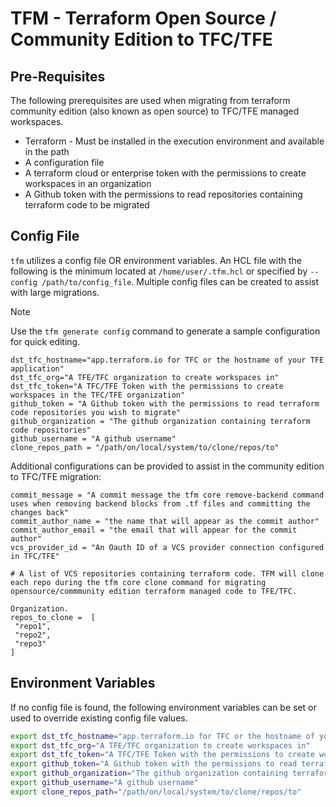 # TFM - Terraform Open Source / Community Edition to TFC/TFE

## Pre-Requisites

The following prerequisites are used when migrating from terraform community edition (also known as open source) to TFC/TFE managed workspaces.

- Terraform - Must be installed in the execution environment and available in the path
- A configuration file
- A terraform cloud or enterprise token with the permissions to create workspaces in an organization
- A Github token with the permissions to read repositories containing terraform code to be migrated

## Config File

`tfm` utilizes a config file OR environment variables. An HCL file with the following is the minimum located at `/home/user/.tfm.hcl` or specified by `--config /path/to/config_file`. Multiple config files can be created to assist with large migrations.

> [!NOTE]
> Use the `tfm generate config` command to generate a sample configuration for quick editing.

```hcl
dst_tfc_hostname="app.terraform.io for TFC or the hostname of your TFE application"
dst_tfc_org="A TFE/TFC organization to create workspaces in"
dst_tfc_token="A TFC/TFE Token with the permissions to create workspaces in the TFC/TFE organization"
github_token = "A Github token with the permissions to read terraform code repositories you wish to migrate"
github_organization = "The github organization containing terraform code repositories"
github_username = "A github username"
clone_repos_path = "/path/on/local/system/to/clone/repos/to"
```

Additional configurations can be provided to assist in the community edition to TFC/TFE migration:

```hcl
commit_message = "A commit message the tfm core remove-backend command uses when removing backend blocks from .tf files and committing the changes back"
commit_author_name = "the name that will appear as the commit author"
commit_author_email = "the email that will appear for the commit author"
vcs_provider_id = "An Oauth ID of a VCS provider connection configured in TFC/TFE"

# A list of VCS repositories containing terraform code. TFM will clone each repo during the tfm core clone command for migrating opensource/commmunity edition terraform managed code to TFE/TFC.

Organization.
repos_to_clone =  [
 "repo1",
 "repo2",
 "repo3"
]
```

## Environment Variables

If no config file is found, the following environment variables can be set or used to override existing config file values.

```bash
export dst_tfc_hostname="app.terraform.io for TFC or the hostname of your TFE application"
export dst_tfc_org="A TFE/TFC organization to create workspaces in"
export dst_tfc_token="A TFC/TFE Token with the permissions to create workspaces in the TFC/TFE organization"
export github_token="A Github token with the permissions to read terraform code repositories you wish to migrate"
export github_organization="The github organization containing terraform code repositories"
export github_username="A github username"
export clone_repos_path="/path/on/local/system/to/clone/repos/to"
```
